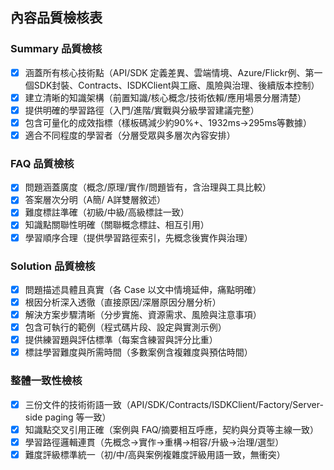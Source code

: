 ## 內容品質檢核表

### Summary 品質檢核
- [x] 涵蓋所有核心技術點（API/SDK 定義差異、雲端情境、Azure/Flickr例、第一個SDK封裝、Contracts、ISDKClient與工廠、風險與治理、後續版本控制）
- [x] 建立清晰的知識架構（前置知識/核心概念/技術依賴/應用場景分層清楚）
- [x] 提供明確的學習路徑（入門/進階/實戰與分級學習建議完整）
- [x] 包含可量化的成效指標（樣板碼減少約90%+、1932ms→295ms等數據）
- [x] 適合不同程度的學習者（分層受眾與多層次內容安排）

### FAQ 品質檢核
- [x] 問題涵蓋廣度（概念/原理/實作/問題皆有，含治理與工具比較）
- [x] 答案層次分明（A簡/ A詳雙層敘述）
- [x] 難度標註準確（初級/中級/高級標註一致）
- [x] 知識點關聯性明確（關聯概念標註、相互引用）
- [x] 學習順序合理（提供學習路徑索引，先概念後實作與治理）

### Solution 品質檢核
- [x] 問題描述具體且真實（各 Case 以文中情境延伸，痛點明確）
- [x] 根因分析深入透徹（直接原因/深層原因分層分析）
- [x] 解決方案步驟清晰（分步實施、資源需求、風險與注意事項）
- [x] 包含可執行的範例（程式碼片段、設定與實測示例）
- [x] 提供練習題與評估標準（每案含練習與評分比重）
- [x] 標註學習難度與所需時間（多數案例含複雜度與預估時間）

### 整體一致性檢核
- [x] 三份文件的技術術語一致（API/SDK/Contracts/ISDKClient/Factory/Server-side paging 等一致）
- [x] 知識點交叉引用正確（案例與 FAQ/摘要相互呼應，契約與分頁等主線一致）
- [x] 學習路徑邏輯連貫（先概念→實作→重構→相容/升級→治理/選型）
- [x] 難度評級標準統一（初/中/高與案例複雜度評級用語一致，無衝突）